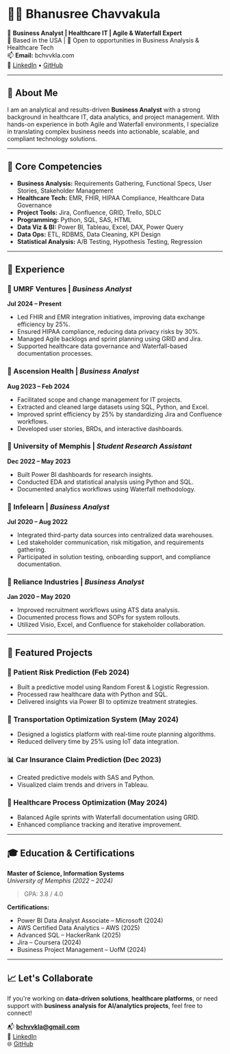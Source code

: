 # 👩‍💻 Bhanusree Chavvakula


🎯 **Business Analyst | Healthcare IT | Agile & Waterfall Expert**  
📍 Based in the USA | 💼 Open to opportunities in Business Analysis & Healthcare Tech  
📫 **Email:** bchvvkla.com  
🔗 [LinkedIn](https://linkedin.com/in/bhanusreech) • [GitHub](https://github.com/BhanusreeChavvakula)

---

## 🚀 About Me

I am an analytical and results-driven **Business Analyst** with a strong background in healthcare IT, data analytics, and project management. With hands-on experience in both Agile and Waterfall environments, I specialize in translating complex business needs into actionable, scalable, and compliant technology solutions.

---

## 🧠 Core Competencies

- **Business Analysis:** Requirements Gathering, Functional Specs, User Stories, Stakeholder Management  
- **Healthcare Tech:** EMR, FHIR, HIPAA Compliance, Healthcare Data Governance  
- **Project Tools:** Jira, Confluence, GRID, Trello, SDLC  
- **Programming:** Python, SQL, SAS, HTML  
- **Data Viz & BI:** Power BI, Tableau, Excel, DAX, Power Query  
- **Data Ops:** ETL, RDBMS, Data Cleaning, KPI Design  
- **Statistical Analysis:** A/B Testing, Hypothesis Testing, Regression  

---

## 💼 Experience

### 🔹 UMRF Ventures | *Business Analyst*  
**Jul 2024 – Present**
- Led FHIR and EMR integration initiatives, improving data exchange efficiency by 25%.
- Ensured HIPAA compliance, reducing data privacy risks by 30%.
- Managed Agile backlogs and sprint planning using GRID and Jira.
- Supported healthcare data governance and Waterfall-based documentation processes.

### 🔹 Ascension Health | *Business Analyst*  
**Aug 2023 – Feb 2024**
- Facilitated scope and change management for IT projects.
- Extracted and cleaned large datasets using SQL, Python, and Excel.
- Improved sprint efficiency by 25% by standardizing Jira and Confluence workflows.
- Developed user stories, BRDs, and interactive dashboards.

### 🔹 University of Memphis | *Student Research Assistant*  
**Dec 2022 – May 2023**
- Built Power BI dashboards for research insights.
- Conducted EDA and statistical analysis using Python and SQL.
- Documented analytics workflows using Waterfall methodology.

### 🔹 Infelearn | *Business Analyst*  
**Jul 2020 – Aug 2022**
- Integrated third-party data sources into centralized data warehouses.
- Led stakeholder communication, risk mitigation, and requirements gathering.
- Participated in solution testing, onboarding support, and compliance documentation.

### 🔹 Reliance Industries | *Business Analyst*  
**Jan 2020 – May 2020**
- Improved recruitment workflows using ATS data analysis.
- Documented process flows and SOPs for system rollouts.
- Utilized Visio, Excel, and Confluence for stakeholder collaboration.

---

## 📂 Featured Projects

### 🏥 Patient Risk Prediction (Feb 2024)
- Built a predictive model using Random Forest & Logistic Regression.
- Processed raw healthcare data with Python and SQL.
- Delivered insights via Power BI to optimize treatment strategies.

### 🚚 Transportation Optimization System (May 2024)
- Designed a logistics platform with real-time route planning algorithms.
- Reduced delivery time by 25% using IoT data integration.

### 📊 Car Insurance Claim Prediction (Dec 2023)
- Created predictive models with SAS and Python.
- Visualized claim trends and drivers in Tableau.

### 🏥 Healthcare Process Optimization (May 2024)
- Balanced Agile sprints with Waterfall documentation using GRID.
- Enhanced compliance tracking and iterative improvement.

---

## 🎓 Education & Certifications

**Master of Science, Information Systems**  
*University of Memphis (2022 – 2024)*  
> GPA: 3.8 / 4.0

**Certifications:**
- Power BI Data Analyst Associate – Microsoft (2024)
- AWS Certified Data Analytics – AWS (2025)
- Advanced SQL – HackerRank (2025)
- Jira – Coursera (2024)
- Business Project Management – UofM (2024)

---

## 📈 Let's Collaborate

If you're working on **data-driven solutions**, **healthcare platforms**, or need support with **business analysis for AI/analytics projects**, feel free to connect!

📬 **bchvvkla@gmail.com**  
💼 [LinkedIn](https://linkedin.com/in/bhanusreech)  
🌐 [GitHub](https://github.com/BhanusreeChavvakula)

